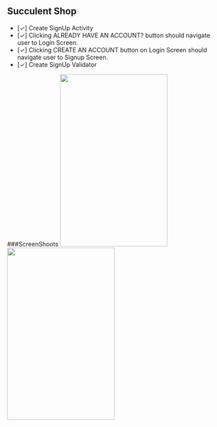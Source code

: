 ## Succulent Shop

- [✓] Create SignUp Activity
- [✓] Clicking ALREADY HAVE AN ACCOUNT? button should navigate user to Login Screen.
- [✓] Clicking CREATE AN ACCOUNT button on Login Screen should navigate user to Signup Screen.
- [✓] Create SignUp Validator

###ScreenShoots
<img src="https://user-images.githubusercontent.com/51864835/117848847-5e2b6580-b28c-11eb-87e2-f7367de161dd.jpg" width="250" height="400" />
<img src="https://user-images.githubusercontent.com/51864835/117848852-5ff52900-b28c-11eb-9acb-c96152384d3d.jpg" width="250" height="400" />


    

